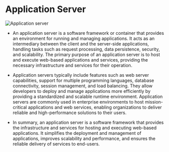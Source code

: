 # Application Server

![Application server](https://s3.amazonaws.com/alx-intranet.hbtn.io/uploads/medias/2018/9/c7d1ed0a2e10d1b4e9b3.jpg?X-Amz-Algorithm=AWS4-HMAC-SHA256&X-Amz-Credential=AKIARDDGGGOUSBVO6H7D%2F20230516%2Fus-east-1%2Fs3%2Faws4_request&X-Amz-Date=20230516T052114Z&X-Amz-Expires=86400&X-Amz-SignedHeaders=host&X-Amz-Signature=caa66db726bd4b8661986109bcd9abb20793d975019a6131a54cf5f0e9f6a079)

- An application server is a software framework or container that provides an environment for running and managing applications. It acts as an intermediary between the client and the server-side applications, handling tasks such as request processing, data persistence, security, and scalability. The primary purpose of an application server is to host and execute web-based applications and services, providing the necessary infrastructure and services for their operation.   

- Application servers typically include features such as web server capabilities, support for multiple programming languages, database connectivity, session management, and load balancing. They allow developers to deploy and manage applications more efficiently by providing a standardized and scalable runtime environment. Application servers are commonly used in enterprise environments to host mission-critical applications and web services, enabling organizations to deliver reliable and high-performance solutions to their users.   

- In summary, an application server is a software framework that provides the infrastructure and services for hosting and executing web-based applications. It simplifies the deployment and management of applications, improves scalability and performance, and ensures the reliable delivery of services to end-users.
